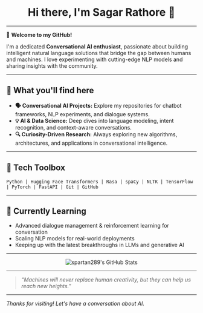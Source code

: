 <!-- Profile README for spartan289 -->

<h1 align="center">Hi there, I'm Sagar Rathore 👋</h1>


---

🌟 **Welcome to my GitHub!**

I'm a dedicated **Conversational AI enthusiast**, passionate about building intelligent natural language solutions that bridge the gap between humans and machines. I love experimenting with cutting-edge NLP models and sharing insights with the community.

---

## 🚀 What you'll find here

- **🗣️ Conversational AI Projects:** Explore my repositories for chatbot frameworks, NLP experiments, and dialogue systems.
- **💡 AI & Data Science:** Deep dives into language modeling, intent recognition, and context-aware conversations.
- **🔍 Curiosity-Driven Research:** Always exploring new algorithms, architectures, and applications in conversational intelligence.

---

## 🧰 Tech Toolbox

```text
Python | Hugging Face Transformers | Rasa | spaCy | NLTK | TensorFlow | PyTorch | FastAPI | Git | GitHub
```

---

## 🌱 Currently Learning

- Advanced dialogue management & reinforcement learning for conversation
- Scaling NLP models for real-world deployments
- Keeping up with the latest breakthroughs in LLMs and generative AI

---

<p align="center">
  <img src="https://github-readme-stats.vercel.app/api?username=spartan289&show_icons=true&theme=github_dark" alt="spartan289's GitHub Stats">
</p>

---

> _“Machines will never replace human creativity, but they can help us reach new heights.”_

---

_Thanks for visiting! Let's have a conversation about AI._
